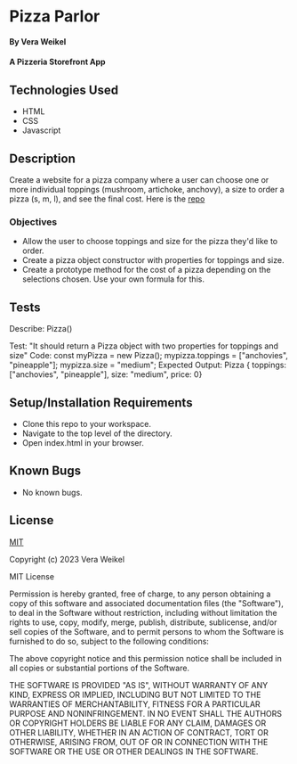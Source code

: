 # Pizza Parlor

#### By Vera Weikel

#### A Pizzeria Storefront App

## Technologies Used

* HTML 
* CSS 
* Javascript

## Description
Create a website for a pizza company where a user can choose one or more individual toppings (mushroom, artichoke, anchovy), a size to order a pizza (s, m, l), and see the final cost. Here is the [repo](https://github.com/QuietEvolver/pizza-parlor-23.git)

### Objectives 
* Allow the user to choose toppings and size for the pizza they'd like to order.
* Create a pizza object constructor with properties for toppings and size.
* Create a prototype method for the cost of a pizza depending on the selections chosen. Use your own formula for this.

## Tests

<!-- first function -->
Describe: Pizza()

Test: "It should return a Pizza object with two properties for toppings and size"
Code: 
const myPizza = new Pizza();
mypizza.toppings = ["anchovies", "pineapple"];
mypizza.size = "medium";
Expected Output: Pizza { toppings: ["anchovies", "pineapple"], size: "medium", price: 0}

<!-- new function -->

<!-- Describe: Pizza.prototype.cost

Test: "It should return a Pizza order toppings at $3 ea selection(s)."
Code: 
const myPizza = new Pizza();
myPizza.toppings = ["anchovies", "pineapple"];
myPizza.size = "medium";
myPizza.price = 6
Expected Output: Pizza {toppings: Array(2), size: 'medium', price: 6} -->

<!-- new function 

Describe: Pizza.prototype.details

Test: "It should return toppings and size form selection(s)."
Code: const myPizza = new Pizza();
myPizza.toppings = ["anchovies", "pineapple"];
myPizza.size = "medium";
Expected Output: Pizza { toppings: ["pinneapple"], size: "medium" }

Test: "It should return a Pizza order toppings and size form selection(s)."
Code: const myPizza = new Pizza();
myPizza.toppings = ["anchovies", "pineapple"];
myPizza.size = "medium";
Expected Output: Pizza { toppings: ["pinneapple"], size: "medium" } -->

## Setup/Installation Requirements

* Clone this repo to your workspace.
* Navigate to the top level of the directory.
* Open index.html in your browser.

## Known Bugs

* No known bugs.

## License

[MIT](https://choosealicense.com/licenses/mit/)

Copyright (c) 2023 Vera Weikel

MIT License

Permission is hereby granted, free of charge, to any person obtaining a copy
of this software and associated documentation files (the "Software"), to deal
in the Software without restriction, including without limitation the rights
to use, copy, modify, merge, publish, distribute, sublicense, and/or sell
copies of the Software, and to permit persons to whom the Software is
furnished to do so, subject to the following conditions:

The above copyright notice and this permission notice shall be included in all
copies or substantial portions of the Software.

THE SOFTWARE IS PROVIDED "AS IS", WITHOUT WARRANTY OF ANY KIND, EXPRESS OR
IMPLIED, INCLUDING BUT NOT LIMITED TO THE WARRANTIES OF MERCHANTABILITY,
FITNESS FOR A PARTICULAR PURPOSE AND NONINFRINGEMENT. IN NO EVENT SHALL THE
AUTHORS OR COPYRIGHT HOLDERS BE LIABLE FOR ANY CLAIM, DAMAGES OR OTHER
LIABILITY, WHETHER IN AN ACTION OF CONTRACT, TORT OR OTHERWISE, ARISING FROM,
OUT OF OR IN CONNECTION WITH THE SOFTWARE OR THE USE OR OTHER DEALINGS IN THE
SOFTWARE.